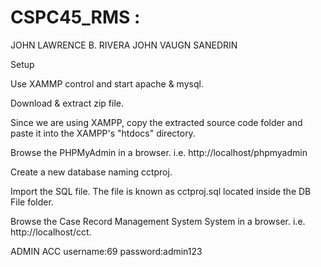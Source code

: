 # CSPC45_RMS : 
JOHN LAWRENCE B. RIVERA
JOHN VAUGN SANEDRIN

Setup

Use XAMMP control and start apache & mysql.

Download & extract zip file.

Since we are using XAMPP, copy the extracted source code folder and paste it into the XAMPP's "htdocs" directory.

Browse the PHPMyAdmin in a browser. i.e. http://localhost/phpmyadmin

Create a new database naming cctproj.

Import the SQL file. The file is known as cctproj.sql located inside the  DB File folder.

Browse the Case Record Management System System in a browser. i.e. http://localhost/cct.


ADMIN ACC
username:69
password:admin123
